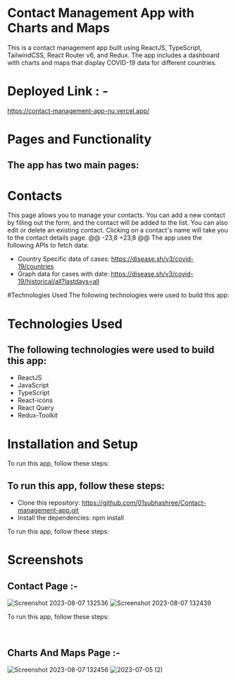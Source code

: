 # Contact Management App with Charts and Maps

This is a contact management app built using ReactJS, TypeScript, TailwindCSS, React Router v6, and Redux.
The app includes a dashboard with charts and maps that display COVID-19 data for different countries.

# Deployed Link : -

https://contact-management-app-nu.vercel.app/

# Pages and Functionality

## The app has two main pages:

# Contacts

This page allows you to manage your contacts. You can add a new contact by filling out the form, and the contact will be added to the list. You can also edit or delete an existing contact. Clicking on a contact's name will take you to the contact details page.
@@ -23,8 +23,8 @@ The app uses the following APIs to fetch data:

- Country Specific data of cases: https://disease.sh/v3/covid-19/countries
- Graph data for cases with date: https://disease.sh/v3/covid-19/historical/all?lastdays=all

#Technologies Used
The following technologies were used to build this app:

# Technologies Used

## The following technologies were used to build this app:

- ReactJS
- JavaScript
- TypeScript
- React-icons
- React Query
- Redux-Toolkit

# Installation and Setup

To run this app, follow these steps:

## To run this app, follow these steps:

- Clone this repository: https://github.com/01subhashree/Contact-management-app.git
- Install the dependencies: npm install

To run this app, follow these steps:

# Screenshots

## Contact Page :-

![Screenshot 2023-08-07 132536](https://github.com/01subhashree/Contact-management-app/assets/121716043/3e888ea6-a66a-4cf7-85b4-91ee2c781899)
![Screenshot 2023-08-07 132439](https://github.com/01subhashree/Contact-management-app/assets/121716043/aaf43311-84b8-4f24-8d9a-67a19a66821e)


To run this app, follow these steps:
</br>

</br>

## Charts And Maps Page :-

![Screenshot 2023-08-07 132456](https://github.com/01subhashree/Contact-management-app/assets/121716043/e1622c83-93d1-4e1e-8b24-81fe3957c53f)
![2023-07-05 (2)](https://github.com/01subhashree/Contact-management-app/assets/121716043/66eef515-8120-4cb5-bcc2-af5c82e622d8)
